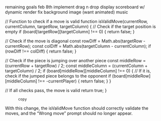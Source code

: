
remaining goals feb 8th
implement drag n drop
display scoreboard w/ dynamic render
fix background image (want animated)
music




// Function to check if a move is valid
function isValidMove(currentRow, currentColumn, targetRow, targetColumn) {
  // Check if the target position is empty
  if (board[targetRow][targetColumn] !== 0) {
    return false;
  }

  // Check if the move is diagonal
  const rowDiff = Math.abs(targetRow - currentRow);
  const colDiff = Math.abs(targetColumn - currentColumn);
  if (rowDiff !== colDiff) {
    return false;
  }

  // Check if the piece is jumping over another piece
  const middleRow = (currentRow + targetRow) / 2;
  const middleColumn = (currentColumn + targetColumn) / 2;
  if (board[middleRow][middleColumn] !== 0) {
    // If it is, check if the jumped piece belongs to the opponent
    if (board[middleRow][middleColumn] !== -currentPlayer) {
      return false;
    }
  }

  // If all checks pass, the move is valid
  return true;
}

          copy
          
With this change, the isValidMove function should correctly validate the moves, and the “Wrong move” prompt should no longer appear.
